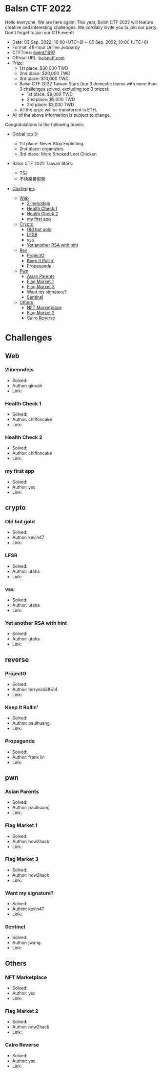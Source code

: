 # Balsn CTF 2022

Hello everyone, We are here again! This year, Balsn CTF 2022 will feature creative and interesting challenges.
We cordially invite you to join our party. Don't forget to join our CTF event!

- Date: 03 Sep. 2022, 10:00 (UTC+8) ~ 05 Sep. 2022, 10:00 (UTC+8)
- Format: 48-hour Online Jeopardy
- CTFTime: [event/1697](https://ctftime.org/event/1697)
- Official URL: [balsnctf.com](https://balsnctf.com/)
- Prize:
  - 1st place: $30,000 TWD
  - 2nd place: $20,000 TWD
  - 3rd place: $10,000 TWD
  - Balsn CTF 2022 Taiwan Stars (top 3 domestic teams with more than 3 challenges solved, excluding top 3 prizes):
    - 1st place: $9,000 TWD
    - 2nd place: $5,000 TWD
    - 3rd place: $3,000 TWD
  - All the prize will be transferred in ETH.
- All of the above information is subject to change.

Congratulations to the following teams:

- Global top 3:
  - 1st place: Never Stop Exploiting
  - 2nd place: organizers
  - 3rd place: More Smoked Leet Chicken
- Balsn CTF 2022 Taiwan Stars:
  - TSJ
  - 不快樂暑假營


 - [Challenges](#challenges)
   - [Web](#web)
     - [2linenodejs](#2linenodejs)
     - [Health Check 1](#health-check-1)
     - [Health Check 2](#health-check-2)
     - [my first app](#my-first-app)
   - [Crypto](#crypto)
     - [Old but gold](#old-but-gold)
     - [LFSR](#lfsr)
     - [vss](#vss)
     - [Yet another RSA with hint](#Yet-another-rsa-with-hint)
   - [Rev](#rev)
     - [ProjectO](#projecto)
     - [Keep It Rollin'](#keep-it-Rollin)
     - [Propaganda](#propaganda)
   - [Pwn](#pwn)
     - [Asian Parents](#asian-parents)
     - [Flag Market 1](#flag-market-1)
     - [Flag Market 3](#flag-market-3)
     - [Want my signature?](#want-my-signature)
     - [Sentinel](#sentinel)
   - [Others](#others)
     - [NFT Marketplace](#nft-marketplace)
     - [Flag Market 2](#flag-market-2)
     - [Cairo Reverse](#cairo-reverse)

# Challenges

## Web

### 2linenodejs

* Solved:
* Author: ginoah
* Link:

### Health Check 1

* Solved:
* Author: chiffoncake
* Link:

### Health Check 2

* Solved:
* Author: chiffoncake
* Link:

### my first app

* Solved:
* Author: ysc
* Link:

## crypto

### Old but gold

* Solved:
* Author: kevin47
* Link:

### LFSR

* Solved:
* Author: utaha
* Link:

### vss

* Solved:
* Author: utaha
* Link:

### Yet another RSA with hint

* Solved:
* Author: utaha
* Link:

## reverse

### ProjectO

* Solved:
* Author: terrynini38514
* Link:

### Keep It Rollin'

* Solved:
* Author: paulhuang
* Link:

### Propaganda

* Solved:
* Author: frank lin
* Link:

## pwn

### Asian Parents

* Solved:
* Author: paulhuang
* Link:

### Flag Market 1

* Solved:
* Author: how2hack
* Link:

### Flag Market 3

* Solved:
* Author: how2hack
* Link:

### Want my signature?

* Solved:
* Author: kevin47
* Link:

### Sentinel

* Solved:
* Author: jwang
* Link:

## Others

### NFT Marketplace

* Solved:
* Author: ysc
* Link:

### Flag Market 2

* Solved:
* Author: how2hack
* Link:

### Cairo Reverse

* Solved:
* Author: ysc
* Link:
